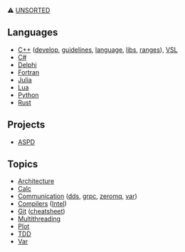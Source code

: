 ⚠️ [UNSORTED](unsorted)

## Languages
* [C++](languages/cpp)
  ([develop](languages/cpp/cpp-develop.md),
   [guidelines](languages/cpp/cpp-guidelines.md),
   [language](languages/cpp/cpp-language.md),
   [libs](languages/cpp/cpp-libs.md),
   [ranges](languages/cpp/cpp-ranges.md)),
   [VSL](languages/cpp/vsl)
* [C#](languages/csharp.md)
* [Delphi](languages/delphi.md)
* [Fortran](languages/fortran.md)
* [Julia](languages/julia.md)
* [Lua](languages/lua.md)
* [Python](languages/python.md)
* [Rust](languages/rust.md)

## Projects
* [ASPD](projects/aspd.md)

## Topics
* [Architecture](topics/architecture.md)
* [Calc](topics/calc.md)
* [Communication](topics/communication)
  ([dds](topics/communication/dds.md),
  [grpc](topics/communication/grpc.md),
  [zeromq](topics/communication/zeromq.md),
  [var](topics/communication/var.md))
* [Compilers](topics/compilers) ([Intel](topics/compilers/intel.md))
* [Git](topics/git/git.md) ([cheatsheet](topics/git/git-cheat-sheet.md))
* [Multithreading](topics/multithreading.md)
* [Plot](topics/plot.md)
* [TDD](topics/tdd.md)
* [Var](topics/var.md)
